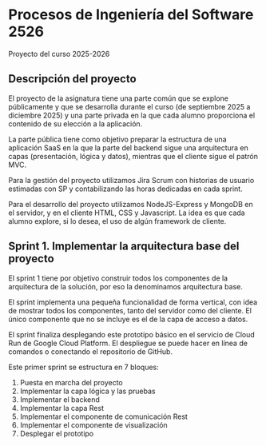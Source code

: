 # Procesos de Ingeniería del Software 2526
Proyecto del curso 2025-2026

## Descripción del proyecto
El proyecto de la asignatura tiene una parte común que se explone públicamente y que se desarrolla durante el curso (de septiembre 2025 a diciembre 2025) y una parte privada en la que cada alumno proporciona el contenido de su elección a la aplicación.

La parte pública tiene como objetivo preparar la estructura de una aplicación SaaS en la que la parte del backend sigue una arquitectura en capas (presentación, lógica y datos), mientras que el cliente sigue el patrón MVC.

Para la gestión del proyecto utilizamos Jira Scrum con historias de usuario estimadas con SP y contabilizando las horas dedicadas en cada sprint.

Para el desarrollo del proyecto utilizamos NodeJS-Express y MongoDB en el servidor, y en el cliente HTML, CSS y Javascript. La idea es que cada alumno explore, si lo desea, el uso de algún framework de cliente. 


## Sprint 1. Implementar la arquitectura base del proyecto
El sprint 1 tiene por objetivo construir todos los componentes de la arquitectura de la solución, por eso la denominamos arquitectura base.

El sprint implementa una pequeña funcionalidad de forma vertical, con idea de mostrar todos los componentes, tanto del servidor como del cliente. El único componente que no se incluye es el de la capa de acceso a datos.

El sprint finaliza desplegando este prototipo básico en el servicio de Cloud Run de Google Cloud Platform. El despliegue se puede hacer en línea de comandos o conectando el repositorio de GitHub.

Este primer sprint se estructura en 7 bloques:
1. Puesta en marcha del proyecto
2. Implementar la capa lógica y las pruebas
3. Implementar el backend
4. Implementar la capa Rest
5. Implementar el componente de comunicación Rest
6. Implementar el componente de visualización
7. Desplegar el prototipo

